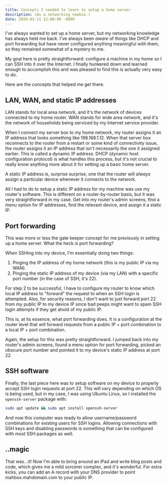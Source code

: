 ```yaml
---
title: Concepts I needed to learn to setup a home server
description: (As a networking newbie.)
date: 2020-03-11 12:00:00 -0000
---
```


I've always wanted to set up a home server, but my networking knowledge has always held me back. I've always been _aware_ of things like DHCP and port forwarding but have never configured anything meaningful with them, so they remained somewhat of a mystery to me.

My goal here is pretty straightforward: configure a machine in my home so I can SSH into it over the Internet. I finally hunkered down and learned enough to accomplish this and was pleased to find this is actually very easy to do.

Here are the concepts that helped me get there.

## LAN, WAN, and static IP addresses

LAN stands for local area network, and it's the network of devices connected to my home router. WAN stands for wide area network, and it's the network of households being serviced by my Internet service provider.

When I connect my server box to my home network, my router assigns it an IP address that looks something like 198.168.1.12. When that server box reconnects to the router from a restart or some kind of connectivity issue, the router assigns it an IP address that isn't necessarily the one it assigned earlier. This is called a dynamic IP address. DHCP (dynamic host configuration protocol) is what handles this process, but it's not crucial to really know anything more about it for setting up a basic home server.

A static IP address is, surprise surprise, one that the router will _always_ assign a particular device whenever it connects to the network.

All I had to do to setup a static IP address for my machine was use my router's software. This is different on a router-by-router basis, but it was very straightforward in my case. Get into my router's admin screens, find a menu option for IP addresses, find the relevant device, and assign it a static IP.

## Port forwarding

This was more or less the gate keeper concept for me previously in setting up a home server. What the heck _is_ port forwarding?

When SSHing into my device, I'm essentially doing two things:

1. Pinging the IP address of my home network (this is my public IP via my WAN).
2. Pinging the static IP address of my device (via my LAN) with a specific port number (in the case of SSH, it's 22).

For step 2 to be successful, I have to configure my router to know which local IP address to "forward" the request to when an SSH login is attempted. Also, for security reasons, I don't want to just forward port 22 from my public IP to my device IP since bad peeps might want to spam SSH login attempts if they get ahold of my public IP.

This is, at its essence, what port forwarding does. It is a configuration at the router level that will forward requests from a public IP + port combination to a local IP + port combination.

Again, the setup for this was pretty straightforward. I jumped back into my router's admin screens, found a menu option for port forwarding, picked an obscure port number and pointed it to my device's static IP address at port 22.

## SSH software

Finally, the last piece here was to setup software on my device to properly accept SSH login requests at port 22. This will vary depending on which OS is being used, but in my case, I was using Ubuntu Linux, so I installed the `openssh-server` package with:

```bash
sudo apt update && sudo apt install openssh-server
```

And now this computer was ready to allow username/password combinations for existing users for SSH logins. Allowing connections with SSH keys and disabling passwords is something that can be configured with most SSH packages as well.

## ..magic

That was...it! Now I'm able to bring around an iPad and write blog posts and code, which gives me a mild sorcerer complex, and it's wonderful. For extra kicks, you can add an A record with your DNS provider to point mahbox.mahdomain.com to your public IP.
